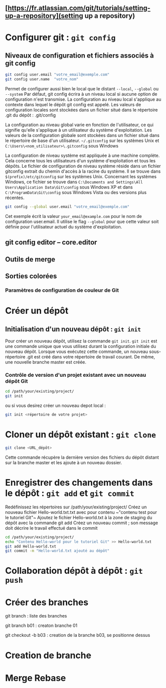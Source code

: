 [https://fr.atlassian.com/git/tutorials/setting-up-a-repository](setting up a repository)
--------------------------------------------------------------------------------------------------------------------------

# Configurer git :  `git config`

## Niveaux de configuration et fichiers associés à git config

```bash
git config user.email "votre_email@exemple.com"
git config user.name  "votre_nom"
```
Permet de configurer aussi bien le local que le distant `--local`, `--global` ou `--system`
Par défaut, git config écrira à un niveau local si aucune option de configuration n'est transmise. 
La configuration au niveau local s'applique au contexte dans lequel le dépôt git config est appelé. 
Les valeurs de configuration locales sont stockées dans un fichier situé dans le répertoire .git du dépôt : .git/config

La configuration au niveau global varie en fonction de l'utilisateur, ce qui signifie qu'elle s'applique à un utilisateur du système d'exploitation. 
Les valeurs de la configuration globale sont stockées dans un fichier situé dans le répertoire de base d'un utilisateur. `~/.gitconfig` sur les systèmes Unix et `C:\Users\<nom_utilisateur>\.gitconfig` sous Windows

La configuration de niveau système est appliquée à une machine complète. 
Cela concerne tous les utilisateurs d'un système d'exploitation et tous les dépôts. 
Le fichier de configuration de niveau système réside dans un fichier gitconfig extrait du chemin d'accès à la racine du système. 
Il se trouve dans `$(prefix)/etc/gitconfig` sur les systèmes Unix. 
Concernant les systèmes Windows, ce fichier se trouve dans `C:\Documents and Settings\All Users\Application Data\Git\config` sous Windows XP 
et dans `C:\ProgramData\Git\config` sous Windows Vista ou des versions plus récentes.


```bash
git config --global user.email "votre_email@exemple.com"
```

Cet exemple écrit la valeur `your_email@example.com` pour le nom de configuration user.email. 
Il utilise le flag `--global` pour que cette valeur soit définie pour l'utilisateur actuel du système d'exploitation.


## git config editor – core.editor


## Outils de merge

## Sorties colorées

### Paramètres de configuration de couleur de Git

# Créer un dépôt

## Initialisation d'un nouveau dépôt : `git init`

Pour créer un nouveau dépôt, utilisez la commande `git init`. 
`git init` est une commande unique que vous utilisez durant la configuration initiale du nouveau dépôt. 
Lorsque vous exécutez cette commande, un nouveau sous-répertoire .git est créé dans votre répertoire de travail courant. 
De même, une nouvelle branche master est créée. 

### Contrôle de version d'un projet existant avec un nouveau dépôt Git

```bash
cd /path/your/existing/project/
git init
```

ou si vous desirez créer un nouveau depot local : 

```bash
git init <répertoire de votre projet>
```

# Cloner un dépôt existant : `git clone`

```bash
git clone <URL_dépôt>
```
Cette commande récupère la dernière version des fichiers du dépôt distant sur la branche master et les ajoute à un nouveau dossier.




# Enregistrer des changements dans le dépôt : `git add` et `git commit`

Redéfinissez les répertoires sur /path/your/existing/project/
Créez un nouveau fichier Hello-world.txt.txt avec pour contenu ~"contenu test pour le tutoriel Git"~
Ajoutez le fichier Hello-world.txt à la zone de staging du dépôt avec la commande git add
Créez un nouveau commit ; son message doit décrire le travail effectué dans le commit

```bash
cd /path/your/existing/project/
echo "Contenu Hello-world pour le tutoriel Git" >> Hello-world.txt
git add Hello-world.txt
git commit -m "Hello-world.txt ajouté au dépôt"
```


# Collaboration dépôt à dépôt : `git push`



# Créer des branches

git branch : liste des branches

git branch b01  : creaton branche 01

git checkout -b b03 : creation de la branche b03, se positionne dessus 

# Creation de branche



# Merge Rebase
